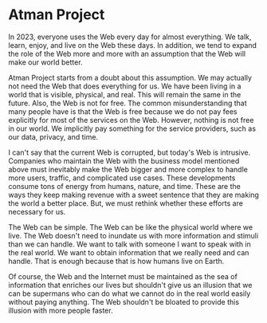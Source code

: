 # Atman Project

In 2023, everyone uses the Web every day for almost everything. We talk, learn, enjoy, and live on the Web these days. In addition, we tend to expand the role of the Web more and more with an assumption that the Web will make our world better. 

Atman Project starts from a doubt about this assumption. We may actually not need the Web that does everything for us. We have been living in a world that is visible, physical, and real. This will remain the same in the future. Also, the Web is not for free. The common misunderstanding that many people have is that the Web is free because we do not pay fees explicitly for most of the services on the Web. However, nothing is not free in our world. We implicitly pay something for the service providers, such as our data, privacy, and time. 

I can't say that the current Web is corrupted, but today's Web is intrusive. Companies who maintain the Web with the business model mentioned above must inevitably make the Web bigger and more complex to handle more users, traffic, and complicated use cases. These developments consume tons of energy from humans, nature, and time. These are the ways they keep making revenue with a sweet sentence that they are making the world a better place. But, we must rethink whether these efforts are necessary for us.

The Web can be simple. The Web can be like the physical world where we live. The Web doesn't need to inundate us with more information and stimuli than we can handle. We want to talk with someone I want to speak with in the real world. We want to obtain information that we really need and can handle. That is enough because that is how humans live on Earth. 

Of course, the Web and the Internet must be maintained as the sea of information that enriches our lives but shouldn't give us an illusion that we can be supermans who can do what we cannot do in the real world easily without paying anything. The Web shouldn't be bloated to provide this illusion with more people faster. 
